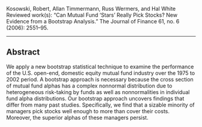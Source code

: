 Kosowski, Robert, Allan Timmermann, Russ Wermers, and Hal White Reviewed work(s): “Can Mutual Fund ‘Stars’ Really Pick Stocks? New Evidence from a Bootstrap Analysis.” The Journal of Finance 61, no. 6 (2006): 2551–95.

---

## Abstract

We apply a new bootstrap statistical technique to examine the performance of the U.S. open-end, domestic equity mutual fund industry over the 1975 to 2002 period. A bootstrap approach is necessary because the cross section of mutual fund alphas has a complex nonnormal distribution due to heterogeneous risk-taking by funds as well as nonnormalities in individual fund alpha distributions. Our bootstrap approach uncovers findings that differ from many past studies. Specifically, we find that a sizable minority of managers pick stocks well enough to more than cover their costs. Moreover, the superior alphas of these managers persist.